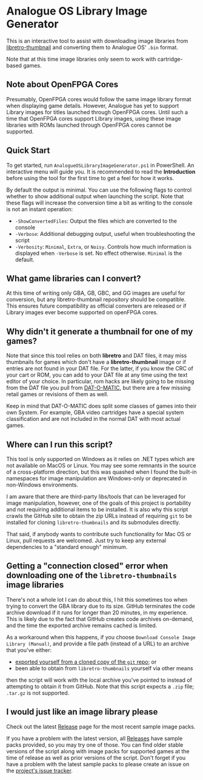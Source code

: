 # Analogue OS Library Image Generator

This is an interactive tool to assist with downloading image libraries from
[libretro-thumbnail](https://github.com/libretro-thumbnails/libretro-thumbnails)
and converting them to Analogue OS' ``.bin`` format.

Note that at this time image libraries only seem to work with cartridge-based
games.

## Note about OpenFPGA Cores
Presumably, OpenFPGA cores would follow the same image library format when displaying
game details. However, Analogue has yet to support Library images for titles launched
through OpenFPGA cores. Until such a time that OpenFPGA cores support Library images,
using these image libraries with ROMs launched through OpenFPGA cores cannot be
supported. 

## Quick Start
To get started, run `AnalogueOSLibraryImageGenerator.ps1` in PowerShell. An
interactive menu will guide you. It is recommended to read the **Introduction**
before using the tool for the first time to get a feel for how it works.

By default the output is minimal. You can use the following flags to control
whether to show additional output when launching the script. Note that these
flags will increase the conversion time a bit as writing to the console is not
an instant operation:

- `-ShowConvertedFiles`: Output the files which are converted to the console
- `-Verbose`: Additional debugging output, useful when troubleshooting the script
- `-Verbosity`: `Minimal`, `Extra`, or `Noisy`. Controls how much information is
displayed when `-Verbose` is set. No effect otherwise. `Minimal` is the default.

## What game libraries can I convert?
At this time of writing only GBA, GB, GBC, and GG images are useful for
conversion, but any libretro-thumbnail repository should be compatible.
This ensures future compatibility as official converters are released or if
Library images ever become supported on openFPGA cores.

## Why didn't it generate a thumbnail for one of my games?
Note that since this tool relies on both **libretro** and DAT files, it may miss
thumbnails for games which don't have a **libretro-thumbnail** image or if entries
are not found in your DAT file. For the latter, if you know the CRC of your
cart or ROM, you can add to your DAT file at any time using the text editor of
your choice. In particular, rom hacks are likely going to be missing from
the DAT file you pull from [DAT-O-MATIC](https://datomatic.no-intro.org/), but there are a few missing retail games
or revisions of them as well.

Keep in mind that DAT-O-MATIC does split some classes of games into their own
System. For example, GBA video cartridges have a special system classification
and are not included in the normal DAT with most actual games.

## Where can I run this script?
This tool is only supported on Windows as it relies on .NET types which are
not available on MacOS or Linux. You may see some remnants in the source of a
cross-platform direction, but this was quashed when I found the built-in namespaces
for image manipulation are Windows-only or deprecated in non-Windows environments.

I am aware that there are third-party libs/tools that can be leveraged for image
manipulation, however, one of the goals of this project is portability and not
requiring additional items to be installed. It is also why this script crawls
the GitHub site to obtain the zip URLs instead of requiring `git` to be installed
for cloning `libretro-thumbnails` and its submodules directly.

That said, if anybody wants to contribute such functionality for Mac OS or Linux,
pull requests are welcomed. Just try to keep any external dependencies to a
"standard enough" minimum.

## Getting a "connection closed" error when downloading one of the `libretro-thumbnails` image libraries
There's not a whole lot I can do about this, I hit this sometimes too when trying to convert
the GBA library due to its size. GitHub terminates the code archive download if it runs for
longer than 20 minutes, in my experience. This is likely due to the fact that GitHub
creates code archives on-demand, and the time the exported archive remains cached is limited.

As a workaround when this happens, if you choose `Download Console Image Library (Manual)`,
and provide a file path (instead of a URL) to an archive that you've either:

- [exported yourself from a cloned copy of the `git` repo](./create-local-archive.md); or
- been able to obtain from `libretro-thumbnails` yourself via other means

then the script will work with the local archive you've pointed to instead of attempting to
obtain it from GitHub. Note that this script expects a `.zip` file; `.tar.gz` is not supported.

## I would just like an image library please
Check out the latest [Release](https://github.com/codewario/PocketLibraryImageConversion/releases/latest)
page for the most recent sample image packs.

If you have a problem with the latest version, all [Releases](https://github.com/codewario/PocketLibraryImageConversion/releases/)
have sample packs provided, so you may try one of those. You can find older stable versions of the
script along with image packs for supported games at the time of release as well as prior versions
of the script. Don't forget if you have a problem with the latest sample packs to
please create an issue on the [project's issue tracker]([url](https://github.com/codewario/PocketLibraryImageConversion/issues)https://github.com/codewario/PocketLibraryImageConversion/issues).
